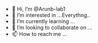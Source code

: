 - 👋 Hi, I’m @Arunb-lab1
- 👀 I’m interested in ...Everythng..
- 🌱 I’m currently learning ...
- 💞️ I’m looking to collaborate on ...
- 📫 How to reach me ...

<!---
Arunb-lab1/Arunb-lab1 is a ✨ special ✨ repository because its `README.md` (this file) appears on your GitHub profile.
You can click the Preview link to take a look at your changes.
--->

